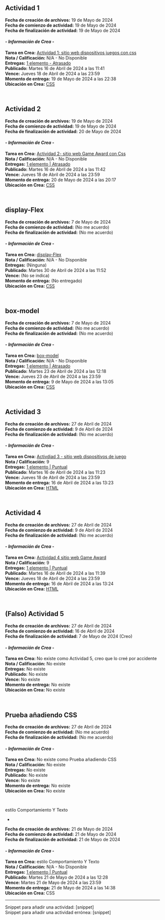 Actividad 1
-

**Fecha de creación de archivos:** 19 de Mayo de 2024 <br>
**Fecha de comienzo de actividad:** 19 de Mayo de 2024 <br>
**Fecha de finalización de actividad:** 19 de Mayo de 2024 <br>

#### \- _Información de Crea_ \-
**Tarea en Crea:** [Actividad 1: sitio web dispositivos juegos con css](https://ceibal.schoology.com/assignment/7258003904/info) <br>
**Nota / Calificación:** N/A - No Disponible <br>
**Entregas:** [1 elemento - Atrasado](https://ceibal.schoology.com/assignment/7258003904/info) <br>
**Publicado:** Martes 16 de Abril de 2024 a las 11:41 <br>
**Vence:** Jueves 18 de Abril de 2024 a las 23:59 <br>
**Momento de entrega:** 19 de Mayo de 2024 a las 22:38 <br>
**Ubicación en Crea:** [CSS](https://ceibal.schoology.com/course/7252549347/materials?f=810849144)

<br>

Actividad 2
-

**Fecha de creación de archivos:** 19 de Mayo de 2024 <br>
**Fecha de comienzo de actividad:** 19 de Mayo de 2024 <br>
**Fecha de finalización de actividad:** 20 de Mayo de 2024 <br>

#### \- _Información de Crea_ \-
**Tarea en Crea:** [Actividad 2- sitio web Game Award con Css](https://ceibal.schoology.com/assignment/7258008175/info) <br>
**Nota / Calificación:** N/A - No Disponible <br>
**Entregas:** [1 elemento | Atrasado](https://ceibal.schoology.com/assignment/7258008175/info) <br>
**Publicado:** Martes 16 de Abril de 2024 a las 11:42 <br>
**Vence:** Jueves 18 de Abril de 2024 a las 23:59 <br>
**Momento de entrega:** 20 de Mayo de 2024 a las 20:17 <br>
**Ubicación en Crea:** [CSS](https://ceibal.schoology.com/course/7252549347/materials?f=810849144)

<br>

display-Flex
-

**Fecha de creación de archivos:** 7 de Mayo de 2024 <br>
**Fecha de comienzo de actividad:** (No me acuerdo) <br>
**Fecha de finalización de actividad:** (No me acuerdo) <br>

#### \- _Información de Crea_ \-
**Tarea en Crea:** [display-Flex](https://ceibal.schoology.com/assignment/7277379934/info) <br>
**Nota / Calificación:** N/A - No Disponible <br>
**Entregas:** (Ninguna) <br>
**Publicado:** Martes 30 de Abril de 2024 a las 11:52 <br>
**Vence:** (No se indica) <br>
**Momento de entrega:** (No entregado) <br>
**Ubicación en Crea:** [CSS](https://ceibal.schoology.com/course/7252549347/materials?f=810849144)

<br>

box-model
-

**Fecha de creación de archivos:** 7 de Mayo de 2024 <br>
**Fecha de comienzo de actividad:** (No me acuerdo) <br>
**Fecha de finalización de actividad:** (No me acuerdo) <br>

#### \- _Información de Crea_ \-
**Tarea en Crea:** [box-model](https://ceibal.schoology.com/assignment/7267945107/info) <br>
**Nota / Calificación:** N/A - No Disponible <br>
**Entregas:** [1 elemento | Atrasado](https://ceibal.schoology.com/assignment/7267945107/info) <br>
**Publicado:** Martes 23 de Abril de 2024 a las 12:18 <br>
**Vence:** Jueves 23 de Abril de 2024 a las 23:59 <br>
**Momento de entrega:** 9 de Mayo de 2024 a las 13:05 <br>
**Ubicación en Crea:** [CSS](https://ceibal.schoology.com/course/7252549347/materials?f=810849144)

<br>

Actividad 3 
-

**Fecha de creación de archivos:** 27 de Abril de 2024 <br>
**Fecha de comienzo de actividad:** 9 de Abril de 2024 <br>
**Fecha de finalización de actividad:** (No me acuerdo) <br>

#### \- _Información de Crea_ \-
**Tarea en Crea:** [Activdiad 3 - sitio web dispositivos de juego](https://ceibal.schoology.com/assignment/7257948491/info) <br>
**Nota / Calificación:** 9 <br>
**Entregas:** [1 elemento | Puntual](https://ceibal.schoology.com/assignment/7257948491/info)<br>
**Publicado:** Martes 16 de Abril de 2024 a las 11:23 <br>
**Vence:** Jueves 18 de Abril de 2024 a las 23:59 <br>
**Momento de entrega:** 16 de Abril de 2024 a las 13:23 <br>
**Ubicación en Crea:** [HTML](https://ceibal.schoology.com/course/7252549347/materials?f=810849049)

<br>

Actividad 4
-

**Fecha de creación de archivos:** 27 de Abril de 2024 <br>
**Fecha de comienzo de actividad:** 9 de Abril de 2024 <br>
**Fecha de finalización de actividad:** (No me acuerdo) <br>

#### \- _Información de Crea_ \-
**Tarea en Crea:** [Actividad 4 sitio web Game Award](https://ceibal.schoology.com/assignment/7257999279/info) <br>
**Nota / Calificación:** 9 <br>
**Entregas:** [1 elemento | Puntual](https://ceibal.schoology.com/assignment/7257999279/info)<br>
**Publicado:** Martes 16 de Abril de 2024 a las 11:39 <br>
**Vence:** Jueves 18 de Abril de 2024 a las 23:59 <br>
**Momento de entrega:** 16 de Abril de 2024 a las 13:24 <br>
**Ubicación en Crea:** [HTML](https://ceibal.schoology.com/course/7252549347/materials?f=810849049)

<br>

(Falso) Actividad 5
-

**Fecha de creación de archivos:** 27 de Abril de 2024 <br>
**Fecha de comienzo de actividad:** 16 de Abril de 2024 <br>
**Fecha de finalización de actividad:** 7 de Mayo de 2024 (Creo) <br>

#### \- _Información de Crea_ \-
**Tarea en Crea:** No existe como Actividad 5, creo que lo creé por accidente <br>
**Nota / Calificación:** No existe <br>
**Entregas:** No existe<br>
**Publicado:** No existe <br>
**Vence:** No existe <br>
**Momento de entrega:** No existe <br>
**Ubicación en Crea:** No existe

<br>

Prueba añadiendo CSS
-

**Fecha de creación de archivos:** 27 de Abril de 2024 <br>
**Fecha de comienzo de actividad:** (No me acuerdo) <br>
**Fecha de finalización de actividad:** (No me acuerdo) <br>

#### \- _Información de Crea_ \-
**Tarea en Crea:** No existe como Prueba añadiendo CSS<br>
**Nota / Calificación:** No existe <br>
**Entregas:** No existe<br>
**Publicado:** No existe <br>
**Vence:** No existe <br>
**Momento de entrega:** No existe <br>
**Ubicación en Crea:** No existe


<br>

estilo Comportamiento Y Texto

-

**Fecha de creación de archivos:** 21 de Mayo de 2024 <br>
**Fecha de comienzo de actividad:** 21 de Mayo de 2024 <br>
**Fecha de finalización de actividad:** 21 de Mayo de 2024 <br>

#### \- _Información de Crea_ \-
**Tarea en Crea:** estilo Comportamiento Y Texto <br>
**Nota / Calificación:** N/A - No Disponible<br>
**Entregas:** [1 elemento | Puntual](https://ceibal.schoology.com/assignment/7307241038/info) <br>
**Publicado:** Martes 21 de Mayo de 2024 a las 12:28 <br>
**Vence:** Martes 21 de Mayo de 2024 a las 23:59<br>
**Momento de entrega:** 21 de Mayo de 2024 a las 14:38 <br>
**Ubicación en Crea:** CSS



----
Snippet para añadir una actividad: [snippet] <br>
Snippet para añadir una actividad errónea: [snippet]